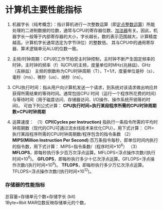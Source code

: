 


# 计算机主要性能指标
1. 机器字长（纯考概念）：指计算机进行一次整数运算（即[定点整数运算](https://zhida.zhihu.com/search?content_id=165966123&content_type=Article&match_order=1&q=%E5%AE%9A%E7%82%B9%E6%95%B4%E6%95%B0%E8%BF%90%E7%AE%97&zd_token=eyJhbGciOiJIUzI1NiIsInR5cCI6IkpXVCJ9.eyJpc3MiOiJ6aGlkYV9zZXJ2ZXIiLCJleHAiOjE3NTE0NjI4NjgsInEiOiLlrprngrnmlbTmlbDov5DnrpciLCJ6aGlkYV9zb3VyY2UiOiJlbnRpdHkiLCJjb250ZW50X2lkIjoxNjU5NjYxMjMsImNvbnRlbnRfdHlwZSI6IkFydGljbGUiLCJtYXRjaF9vcmRlciI6MSwiemRfdG9rZW4iOm51bGx9.4n5moP_mhEiIOJYwQIJSmZReYTnq8g--w9gpiDiW4Ok&zhida_source=entity)）所能处理的二进制数据的位数，通常与CPU的寄存器位数、[加法器](https://zhida.zhihu.com/search?content_id=165966123&content_type=Article&match_order=1&q=%E5%8A%A0%E6%B3%95%E5%99%A8&zd_token=eyJhbGciOiJIUzI1NiIsInR5cCI6IkpXVCJ9.eyJpc3MiOiJ6aGlkYV9zZXJ2ZXIiLCJleHAiOjE3NTE0NjI4NjgsInEiOiLliqDms5XlmagiLCJ6aGlkYV9zb3VyY2UiOiJlbnRpdHkiLCJjb250ZW50X2lkIjoxNjU5NjYxMjMsImNvbnRlbnRfdHlwZSI6IkFydGljbGUiLCJtYXRjaF9vcmRlciI6MSwiemRfdG9rZW4iOm51bGx9.-rJhZWUJTNnPtbs0McSUHituXNzTR-wOKTD49zEmv4c&zhida_source=entity)有关。因此，机器字长一般等于内部寄存器的大小，字长越长，数的表示范围越大，计算精度越高。计算机字长通常选定为字节(8位）的整数倍。
其与CPU中的通用寄存器、算术逻辑单元ALU的位数一致。

2. 主频/时钟周期：CPU的工作节拍受主时钟控制，主时钟不断产生固定频率的时钟，主时钟的频率（f）叫CPU的主频，度量单位时MHz(兆赫兹)、GHz（吉赫兹）
主频的倒数称为CPU时钟周期（T），T=1/f，度量单位是秒（s）、毫秒（ms）、微秒（us）、纳秒（ns）。

3. CPU执行时间：指从用户向计算机发送一个请求，到系统对该请求做出响应并获得所需结果的等待时间。通常包括CPU 时间（运行一个程序所花费的时间）与等待时间（用于磁盘访问、存储器访问、I/O操作、操作系统开销等的时间)。
可由下列公式计算：
**CPU执行时间=执行某段程序所需的CPU时钟周期数×CPU时钟周期**

4. 运算速度：
（1）**CPI(Cycles per Instruction)** 指执行一条指令所需的平均时钟周期数（现代的CPU可通过流水线技术来优化CPU）。用下式计算：
CPI=执行某段程序所需的CPU时钟周期数/程序包含的指令条数
  （2）**MIPS(Million Instruction Per Second)**:百万条指令每秒，即单位时间内执行的指令数，用下式计算：
  MIPS=指令条数/（程序时间×10$^6$）
 （3） **MFLOPS**，即每秒执行多少百万次浮点运算。MFLOPS=浮点操作次数/(执行时间×10$^6$)。
    **GFLOPS**，即每秒执行多少十亿次浮点运算。GFLOPS=浮点操作次数/(执行时间×10$^9$)。
    **TFLOPS**，即每秒执行多少万亿次浮点运算。TFLOPS=浮点操作次数/(执行时间×10$^1$$^2$)。

### 存储器的性能指标
总容量=存储单元个数×存储字长 (bit)  
1Byte=8bit
MAR位数反映存储单元的个数，


<!--stackedit_data:
eyJoaXN0b3J5IjpbMjY4NDM2MDI0XX0=
-->